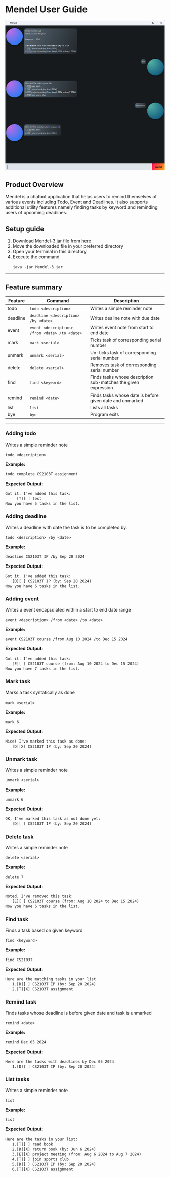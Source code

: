 # Mendel User Guide
![Demo screenshot of Mendel chatbot](Ui.png)

## Product Overview
Mendel is a chatbot application that helps users to remind themselves of various events including Todo, Event 
and Deadlines. It also supports additional utility features namely finding tasks by keyword and reminding users of
upcoming deadlines.

## Setup guide
1. Download Mendel-3.jar file from [here](https://github.com/Virusrwj223/ip/releases/tag/A-Release)
2. Move the downloaded file in your preferred directory
3. Open your terminal in this directory
4. Execute the command 
    ```
    java -jar Mendel-3.jar
    ```
---
## Feature summary
|Feature     | Command                                       | Description                                                      |
|----------- |-----------------------------------------------|------------------------------------------------------------------|
|todo        | `todo <description>`                          | Writes a simple reminder note                                    |
|deadline    | `deadline <description> /by <date>`           | Writes dealine note with due date                                |
|event       | `event <description> /from <date> /to <date>` | Writes event note from start to end date                         |
|mark        | `mark <serial>`                               | Ticks task of corresponding serial number                        |
|unmark      | `unmark <serial>`                             | Un-ticks task of corresponding serial number                     |
|delete      | `delete <serial>`                             | Removes task of corresponding serial number                      |
|find        | `find <keyword>`                              | Finds tasks whose description sub-matches the given expression   |
|remind      | `remind <date>`                               | Finds tasks whose date is before given date and unmarked         |
|list        | `list`                                        | Lists all tasks                                                  |
|bye         | `bye`                                         | Program exits                                                    |
---

### Adding todo

Writes a simple reminder note

`todo <description>`

**Example:**

```
todo complete CS2103T assignment
```

**Expected Output:**
```
Got it. I've added this task:
     [T][ ] test
Now you have 5 tasks in the list.
```

### Adding deadline

Writes a deadline with date the task is to be completed by.

`todo <description> /by <date>`

**Example:**

```
deadline CS2103T IP /by Sep 20 2024
```

**Expected Output:**
```
Got it. I've added this task:
   [D][ ] CS2103T IP (by: Sep 20 2024)
Now you have 6 tasks in the list.
```


### Adding event

Writes a event encapsulated within a start to end date range

`event <description> /from <date> /to <date>`

**Example:**

```
event CS2103T course /from Aug 10 2024 /to Dec 15 2024
```

**Expected Output:**
```
Got it. I've added this task:
   [E][ ] CS2103T course (from: Aug 10 2024 to Dec 15 2024)
Now you have 7 tasks in the list.
```

### Mark task

Marks a task syntatically as done

`mark <serial>`

**Example:**

```
mark 6
```

**Expected Output:**
```
Nice! I've marked this task as done:
   [D][X] CS2103T IP (by: Sep 20 2024)
```

### Unmark task

Writes a simple reminder note

`unmark <serial>`

**Example:**

```
unmark 6
```

**Expected Output:**
```
OK, I've marked this task as not done yet:
   [D][ ] CS2103T IP (by: Sep 20 2024)
```

### Delete task

Writes a simple reminder note

`delete <serial>`

**Example:**

```
delete 7
```

**Expected Output:**
```
Noted. I've removed this task:
   [E][ ] CS2103T course (from: Aug 10 2024 to Dec 15 2024)
Now you have 6 tasks in the list.
```

### Find task

Finds a task based on given keyword

`find <keyword>`

**Example:**

```
find CS2103T
```

**Expected Output:**
```
Here are the matching tasks in your list
   1.[D][ ] CS2103T IP (by: Sep 20 2024)
   2.[T][X] CS2103T assignment
```

### Remind task

Finds tasks whose deadline is before given date and task is unmarked

`remind <date>`

**Example:**

```
remind Dec 05 2024
```

**Expected Output:**
```
Here are the tasks with deadlines by Dec 05 2024
   1.[D][ ] CS2103T IP (by: Sep 20 2024)
```

### List tasks

Writes a simple reminder note

`list`

**Example:**

```
list
```

**Expected Output:**
```
Here are the tasks in your list:
   1.[T][ ] read book
   2.[D][X] return book (by: Jun 6 2024)
   3.[E][X] project meeting (from: Aug 6 2024 to Aug 7 2024)
   4.[T][ ] join sports club
   5.[D][ ] CS2103T IP (by: Sep 20 2024)
   6.[T][X] CS2103T assignment
```